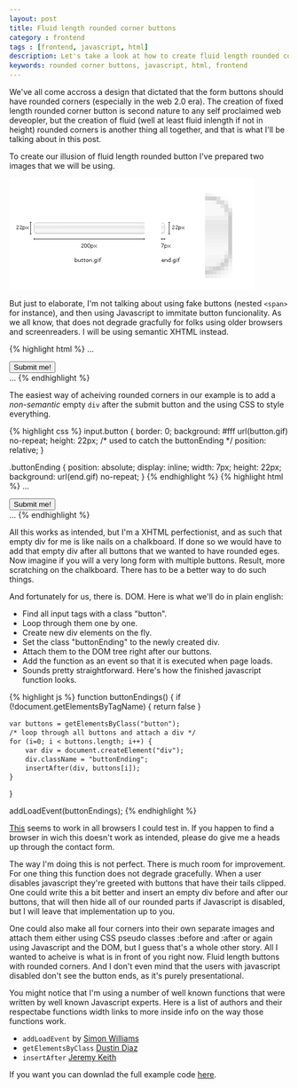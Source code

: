 ```yaml
---
layout: post
title: Fluid length rounded corner buttons
category : frontend
tags : [frontend, javascript, html]
description: Let's take a look at how to create fluid length rounded corner buttons.
keywords: rounded corner buttons, javascript, html, frontend
---
```


We've all come accross a design that dictated that the form buttons
should have rounded corners (especially in the web 2.0 era). The
creation of fixed length rounded corner button is second nature to any
self proclaimed web deveopler, but the creation of fluid (well at least
fluid inlength if not in height) rounded corners is another thing all
together, and that is what I'll be talking about in this post.

To create our illusion of fluid length rounded button I've prepared two
images that we will be using.

![](/images/rounded_corners.gif)

But just to elaborate, I'm not talking about using fake buttons (nested
`<span>` for instance), and then using Javascript to immitate button
funcionality. As we all know, that does not degrade gracfully for folks
using older browsers and screenreaders. I will be using semantic XHTML
instead.

{% highlight html %}
...
<form action="rounded.html" method="get">
<input type="submit" value="Submit me!" />
</form>
...
{% endhighlight %}

The easiest way of acheiving rounded corners in our example is to add a
*non-semantic* empty `div` after the submit button and the using CSS to
style everything.

{% highlight css %}
input.button {
    border: 0;
    background: #fff url(button.gif) no-repeat;
    height: 22px;
    /* used to catch the buttonEnding */
    position: relative;
}

.buttonEnding {
    position: absolute;
    display: inline;
    width: 7px;
    height: 22px;
    background: url(end.gif) no-repeat;
}
{% endhighlight %}
{% highlight html %}
...
<form action="rounded.html" method="get">
<input type="submit" value="Submit me!" />
<div class="buttonEnding"></div>
</form>
...
{% endhighlight %}

All this works as intended, but I'm a XHTML perfectionist, and as such
that empty div for me is like nails on a chalkboard. If done so we would
have to add that empty div after all buttons that we wanted to have
rounded eges. Now imagine if you will a very long form with multiple
buttons. Result, more scratching on the chalkboard. There has to be a
better way to do such things.

And fortunately for us, there is. DOM. Here is what we'll do in plain
english:

-   Find all input tags with a class "button".
-   Loop through them one by one.
-   Create new div elements on the fly.
-   Set the class "buttonEnding" to the newly created div.
-   Attach them to the DOM tree right after our buttons.
-   Add the function as an event so that it is executed when page loads.
-   Sounds pretty straightforward. Here's how the finished javascript
    function looks.

{% highlight js %}
function buttonEndings() {
	if (!document.getElementsByTagName) {
		return false
	}

	var buttons = getElementsByClass("button");
	/* loop through all buttons and attach a div */
	for (i=0; i < buttons.length; i++) {
		var div = document.createElement("div");
		div.className = "buttonEnding";
		insertAfter(div, buttons[i]);
	}
}

addLoadEvent(buttonEndings);
{% endhighlight %}

[This](/projects/rounded_buttons/rounded.html) seems to work in all
browsers I could test in. If you happen to find a browser in wich this
doesn't work as intended, please do give me a heads up through the
contact form.

The way I'm doing this is not perfect. There is much room for
improvement. For one thing this function does not degrade gracefully.
When a user disables javascript they're greeted with buttons that have
their tails clipped. One could write this a bit better and insert an
empty div before and after our buttons, that will then hide all of our
rounded parts if Javascript is disabled, but I will leave that
implementation up to you.

One could also make all four corners into their own separate images and
attach them either using CSS pseudo classes :before and :after or again
using Javascript and the DOM, but I guess that's a whole other story.
All I wanted to acheive is what is in front of you right now. Fluid
length buttons with rounded corners. And I don't even mind that the
users with javascript disabled don't see the button ends, as it's purely
presentational.

You might notice that I'm using a number of well known functions that
were written by well known Javascript experts. Here is a list of authors
and their respectabe functions width links to more inside info on the
way those functions work.

-   `addLoadEvent` by [Simon
    Williams](http://simon.incutio.com/archive/2004/05/26/addLoadEvent)
-   `getElementsByClass` [Dustin
    Diaz](http://www.dustindiaz.com/getelementsbyclass/)
-   `insertAfter` [Jeremy Keith](http://adactio.com/)

If you want you can downlad the full example code
[here](/projects/rounded_buttons/rounded_buttons.zip).
